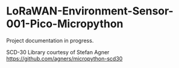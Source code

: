 # LoRaWAN-Environment-Sensor-001-Pico-Micropython

Project documentation in progress.

SCD-30 Library courtesy of Stefan Agner
https://github.com/agners/micropython-scd30
